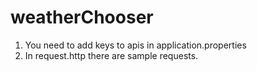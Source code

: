 # weatherChooser

1. You need to add keys to apis in application.properties
2. In request.http there are sample requests.
